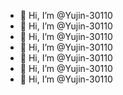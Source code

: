 - 👋 Hi, I’m @Yujin-30110
- 👋 Hi, I’m @Yujin-30110
- 👋 Hi, I’m @Yujin-30110
- 👋 Hi, I’m @Yujin-30110
- 👋 Hi, I’m @Yujin-30110
- 👋 Hi, I’m @Yujin-30110
- 👋 Hi, I’m @Yujin-30110
<!---
Yujin-30110/Yujin-30110 is a ✨ special ✨ repository because its `README.md` (this file) appears on your GitHub profile.
You can click the Preview link to take a look at your changes.
--->
